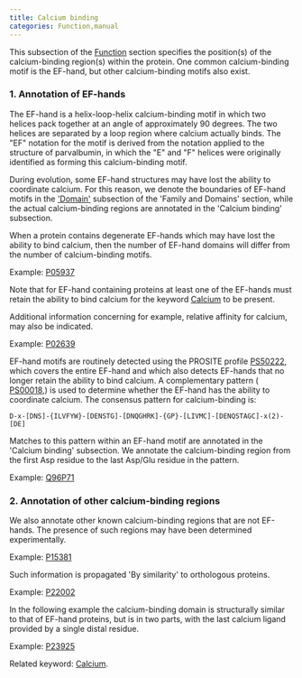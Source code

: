 ```yaml
---
title: Calcium binding
categories: Function,manual
---
```


This subsection of the [Function](http://www.uniprot.org/help/function%5Fsection) section specifies the position(s) of the calcium-binding region(s) within the protein. One common calcium-binding motif is the EF-hand, but other calcium-binding motifs also exist.

### 1\. Annotation of EF-hands

The EF-hand is a helix-loop-helix calcium-binding motif in which two helices pack together at an angle of approximately 90 degrees. The two helices are separated by a loop region where calcium actually binds. The "EF" notation for the motif is derived from the notation applied to the structure of parvalbumin, in which the "E" and "F" helices were originally identified as forming this calcium-binding motif.

During evolution, some EF-hand structures may have lost the ability to coordinate calcium. For this reason, we denote the boundaries of EF-hand motifs in the ['Domain'](http://www.uniprot.org/manual/domain) subsection of the 'Family and Domains' section, while the actual calcium-binding regions are annotated in the 'Calcium binding' subsection.

When a protein contains degenerate EF-hands which may have lost the ability to bind calcium, then the number of EF-hand domains will differ from the number of calcium-binding motifs.

Example: [P05937](http://www.uniprot.org/uniprot/P05937#function)

Note that for EF-hand containing proteins at least one of the EF-hands must retain the ability to bind calcium for the keyword [Calcium](http://www.uniprot.org/keywords/106) to be present.

Additional information concerning for example, relative affinity for calcium, may also be indicated.

Example: [P02639](http://www.uniprot.org/uniprot/P02639#function)

EF-hand motifs are routinely detected using the PROSITE profile [PS50222](http://prosite.expasy.org/PDOC00018), which covers the entire EF-hand and which also detects EF-hands that no longer retain the ability to bind calcium. A complementary pattern ( [PS00018](http://prosite.expasy.org/PDOC00018),) is used to determine whether the EF-hand has the ability to coordinate calcium. The consensus pattern for calcium-binding is:

```
D-x-[DNS]-{ILVFYW}-[DENSTG]-[DNQGHRK]-{GP}-[LIVMC]-[DENQSTAGC]-x(2)-[DE]

```

Matches to this pattern within an EF-hand motif are annotated in the 'Calcium binding' subsection. We annotate the calcium-binding region from the first Asp residue to the last Asp/Glu residue in the pattern.

Example: [Q96P71](http://www.uniprot.org/uniprot/Q96P71#function)

### 2\. Annotation of other calcium-binding regions

We also annotate other known calcium-binding regions that are not EF-hands. The presence of such regions may have been determined experimentally.

Example: [P15381](http://www.uniprot.org/uniprot/P15381#function)

Such information is propagated 'By similarity' to orthologous proteins.

Example: [P22002](http://www.uniprot.org/uniprot/P22002#function)

In the following example the calcium-binding domain is structurally similar to that of EF-hand proteins, but is in two parts, with the last calcium ligand provided by a single distal residue.

Example: [P23925](http://www.uniprot.org/uniprot/P23925#function)

Related keyword: [Calcium](http://www.uniprot.org/keywords/106).